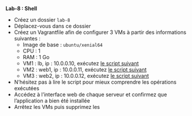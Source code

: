 **Lab-8 : Shell**

- Créez un dossier `lab-8`
- Déplacez-vous dans ce dossier
- Créez un Vagrantfile afin de configurer 3 VMs à partir des informations suivantes :
  - Image de base : `ubuntu/xenial64`
  - CPU : 1
  - RAM : 1 Go
  - VM1 : lb, ip : 10.0.0.10, exécutez [le script suivant](#)
  - VM2 : web1, ip : 10.0.0.11, exécutez [le script suivant](#)
  - VM3 : web2, ip : 10.0.0.12, exécutez [le script suivant](#)
- N’hésitez pas à lire le script pour mieux comprendre les opérations exécutées
- Accédez à l’interface web de chaque serveur et confirmez que l’application a bien été installée
- Arrêtez les VMs puis supprimez les
